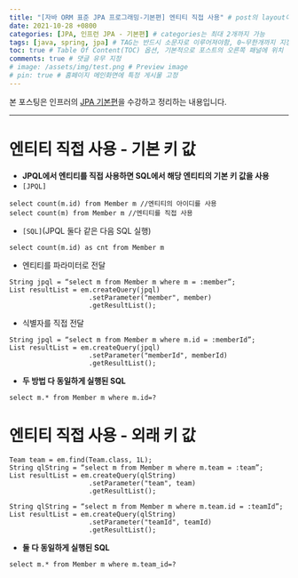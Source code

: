 ```yaml
---
title: "[자바 ORM 표준 JPA 프로그래밍-기본편] 엔티티 직접 사용" # post의 layout이 기본적으로 post로 설정되어있어서 Front Matter에 따로 layout변수를 만들어 주지 않아도 됨
date: 2021-10-28 +0800
categories: [JPA, 인프런 JPA - 기본편] # categories는 최대 2개까지 가능
tags: [java, spring, jpa] # TAG는 반드시 소문자로 이루어져야함, 0~무한개까지 지정 가능
toc: true # Table Of Content(TOC) 옵션, 기본적으로 포스트의 오른쪽 패널에 위치
comments: true # 댓글 유무 지정
# image: /assets/img/test.png # Preview image
# pin: true # 홈페이지 메인화면에 특정 게시물 고정
---
```


본 포스팅은 인프러의 [JPA 기본편](https://www.inflearn.com/course/ORM-JPA-Basic#)을 수강하고 정리하는 내용입니다.

<hr>

# 엔티티 직접 사용 - 기본 키 값
- <b>JPQL에서 엔티티를 직접 사용하면 SQL에서 해당 엔티티의 기본 키 값을 사용</b>
- `[JPQL]`

~~~
select count(m.id) from Member m //엔티티의 아이디를 사용
select count(m) from Member m //엔티티를 직접 사용
~~~

- `[SQL]`(JPQL 둘다 같은 다음 SQL 실행)

~~~
select count(m.id) as cnt from Member m
~~~

- 엔티티를 파라미터로 전달

~~~
String jpql = “select m from Member m where m = :member”;
List resultList = em.createQuery(jpql)
                    .setParameter("member", member)
                    .getResultList();
~~~

- 식별자를 직접 전달

~~~
String jpql = “select m from Member m where m.id = :memberId”;
List resultList = em.createQuery(jpql)
                    .setParameter("memberId", memberId)
                    .getResultList();
~~~

- <b>두 방법 다 동일하게 실행된 SQL</b>

~~~
select m.* from Member m where m.id=?
~~~

# 엔티티 직접 사용 - 외래 키 값

~~~
Team team = em.find(Team.class, 1L);
String qlString = “select m from Member m where m.team = :team”;
List resultList = em.createQuery(qlString)
                    .setParameter("team", team)
                    .getResultList();
~~~

~~~
String qlString = “select m from Member m where m.team.id = :teamId”;
List resultList = em.createQuery(qlString)
                    .setParameter("teamId", teamId)
                    .getResultList();
~~~

- <b>둘 다 동일하게 실행된 SQL</b>

~~~
select m.* from Member m where m.team_id=?
~~~